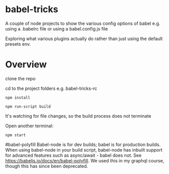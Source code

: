 # babel-tricks
A couple of node projects to show the various config options of babel e.g. using a .babelrc file or using a babel.config.js file

Exploring what various plugins actually do rather than just using the default presets env.

# Overview

clone the repo

cd to the project folders e.g. babel-tricks-rc

```npm install```

```npm run-script build```

It's watching for file changes, so the build process does not terminate

Open another terminal:

```npm start```

#babel-polyfill
Babel-node is for dev builds;  babel is for production builds.
When using babel-node in your build script, babel-node has inbuilt support for advanced features such as async/await - babel does not.
See https://babeljs.io/docs/en/babel-polyfill.  We used this in my graphql course, though this has since been deprecated.
